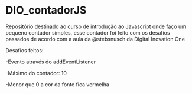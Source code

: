 # DIO_contadorJS
Repositório destinado ao curso de introdução ao Javascript onde faço um pequeno contador simples,
esse contador foi feito com os desafios passados de acordo com a aula da @stebsnusch da Digital Inovation One

Desafios feitos:

-Evento através do addEventListener

-Máximo do contador: 10

-Menor que 0 a cor da fonte fica vermelha
